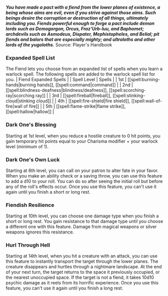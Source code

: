 ***You have made a pact with a fiend from the lower planes of existence, a being whose aims are evil, even if you strive against those aims. Such beings desire the corruption or destruction of all things, ultimately including you. Fiends powerful enough to forge a pact include demon lords such as Demogorgon, Orcus, Fraz'Urb-luu, and Baphomet; archdevils such as Asmodeus, Dispater, Mephistopheles, and Belial; pit fiends and balors that are especially mighty; and ultroloths and other lords of the yugoloths.***
Source: Player's Handbook
### Expanded Spell List
The Fiend lets you choose from an expanded list of spells when you learn a warlock spell. The following spells are added to the warlock spell list for you.
| Fiend Expanded Spells |
| Spell Level | Spells |
| 1st | [[spell:burning-hands|burning hands]], [[spell:command|command]] |
| 2nd | [[spell:blindness-deafness|blindness/deafness]], [[spell:scorching-ray|scorching ray]] |
| 3rd | [[spell:fireball|fireball]], [[spell:stinking-cloud|stinking cloud]] |
| 4th | [[spell:fire-shield|fire shield]], [[spell:wall-of-fire|wall of fire]] |
| 5th | [[spell:flame-strike|flame strike]], [[spell:hallow|hallow]] |
### Dark One's Blessing
Starting at 1st level, when you reduce a hostile creature to 0 hit points, you gain temporary hit points equal to your Charisma modifier + your warlock level (minimum of 1).
### Dark One's Own Luck
Starting at 6th level, you can call on your patron to alter fate in your favor. When you make an ability check or a saving throw, you can use this feature to add a d10 to your roll. You can do so after seeing the initial roll but before any of the roll's effects occur.
Once you use this feature, you can't use it again until you finish a short or long rest.
### Fiendish Resilience
Starting at 10th level, you can choose one damage type when you finish a short or long rest. You gain resistance to that damage type until you choose a different one with this feature. Damage from magical weapons or silver weapons ignores this resistance.
### Hurl Through Hell
Starting at 14th level, when you hit a creature with an attack, you can use this feature to instantly transport the target through the lower planes. The creature disappears and hurtles through a nightmare landscape.
At the end of your next turn, the target returns to the space it previously occupied, or the nearest unoccupied space. If the target is not a fiend, it takes 10d10 psychic damage as it reels from its horrific experience.
Once you use this feature, you can't use it again until you finish a long rest.